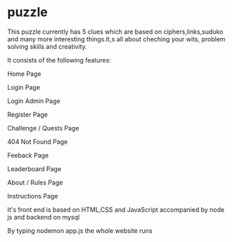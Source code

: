 # puzzle

This puzzle currently has 5 clues which are based on ciphers,links,suduko and many more interesting things.It,s all about cheching your wits, problem solving skills and creativity.


It consists of the following features:

Home Page

Login Page

Login Admin Page

Register Page

Challenge / Quests Page

404 Not Found Page

Feeback Page

Leaderboard Page

About / Rules Page

Instructions Page

It's front end is based on HTML,CSS and JavaScript accompanied by node js and backend on mysql

By typing nodemon app.js the whole website runs

